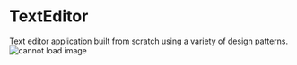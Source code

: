 # TextEditor
Text editor application built from scratch using a variety of design patterns.
![cannot load image](./images/image.jpg "screenshot_1")
